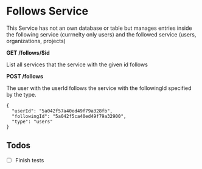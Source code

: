 # Follows Service

This Service has not an own database or table but manages entries inside the following service \(currnelty only users\) and the followed service \(users, organizations, projects\)

**GET /follows/$id**

List all services that the service with the given id follows

**POST /follows**

The user with the userId follows the service with the followingId specified by the type.

```
{
  "userId": "5a042f57a40ed49f79a328fb",
  "followingId": "5a042f5ca40ed49f79a32900",
  "type": "users"
}
```

## Todos

* [ ] Finish tests



